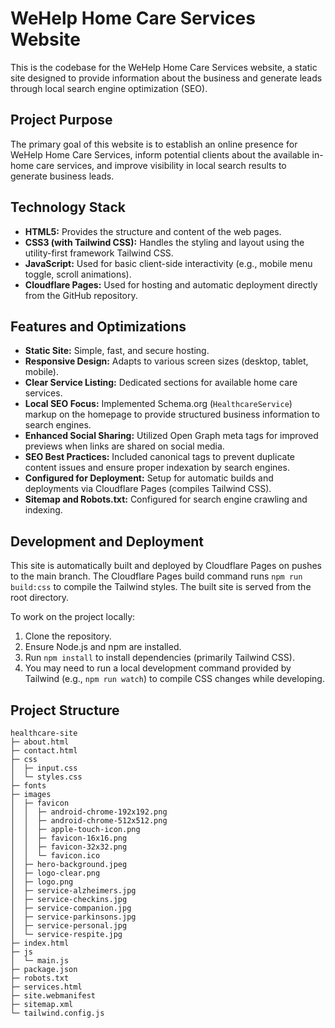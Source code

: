 # WeHelp Home Care Services Website

This is the codebase for the WeHelp Home Care Services website, a static site designed to provide information about the business and generate leads through local search engine optimization (SEO).

## Project Purpose

The primary goal of this website is to establish an online presence for WeHelp Home Care Services, inform potential clients about the available in-home care services, and improve visibility in local search results to generate business leads.

## Technology Stack

- **HTML5:** Provides the structure and content of the web pages.
- **CSS3 (with Tailwind CSS):** Handles the styling and layout using the utility-first framework Tailwind CSS.
- **JavaScript:** Used for basic client-side interactivity (e.g., mobile menu toggle, scroll animations).
- **Cloudflare Pages:** Used for hosting and automatic deployment directly from the GitHub repository.

## Features and Optimizations

- **Static Site:** Simple, fast, and secure hosting.
- **Responsive Design:** Adapts to various screen sizes (desktop, tablet, mobile).
- **Clear Service Listing:** Dedicated sections for available home care services.
- **Local SEO Focus:** Implemented Schema.org (`HealthcareService`) markup on the homepage to provide structured business information to search engines.
- **Enhanced Social Sharing:** Utilized Open Graph meta tags for improved previews when links are shared on social media.
- **SEO Best Practices:** Included canonical tags to prevent duplicate content issues and ensure proper indexation by search engines.
- **Configured for Deployment:** Setup for automatic builds and deployments via Cloudflare Pages (compiles Tailwind CSS).
- **Sitemap and Robots.txt:** Configured for search engine crawling and indexing.

## Development and Deployment

This site is automatically built and deployed by Cloudflare Pages on pushes to the main branch. The Cloudflare Pages build command runs `npm run build:css` to compile the Tailwind styles. The built site is served from the root directory.

To work on the project locally:

1.  Clone the repository.
2.  Ensure Node.js and npm are installed.
3.  Run `npm install` to install dependencies (primarily Tailwind CSS).
4.  You may need to run a local development command provided by Tailwind (e.g., `npm run watch`) to compile CSS changes while developing.

## Project Structure

```
healthcare-site
├─ about.html
├─ contact.html
├─ css
│  ├─ input.css
│  └─ styles.css
├─ fonts
├─ images
│  ├─ favicon
│  │  ├─ android-chrome-192x192.png
│  │  ├─ android-chrome-512x512.png
│  │  ├─ apple-touch-icon.png
│  │  ├─ favicon-16x16.png
│  │  ├─ favicon-32x32.png
│  │  └─ favicon.ico
│  ├─ hero-background.jpeg
│  ├─ logo-clear.png
│  ├─ logo.png
│  ├─ service-alzheimers.jpg
│  ├─ service-checkins.jpg
│  ├─ service-companion.jpg
│  ├─ service-parkinsons.jpg
│  ├─ service-personal.jpg
│  └─ service-respite.jpg
├─ index.html
├─ js
│  └─ main.js
├─ package.json
├─ robots.txt
├─ services.html
├─ site.webmanifest
├─ sitemap.xml
└─ tailwind.config.js

```
